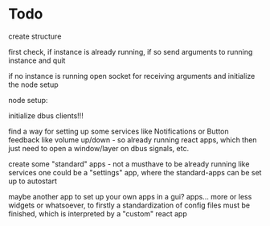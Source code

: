 # Todo
create structure

first check, if instance is already running, if so send arguments to running instance and quit

if no instance is running open socket for receiving arguments and initialize the node setup

node setup:

initialize dbus clients!!!

find a way for setting up some services like Notifications or Button feedback like volume up/down - so already running react apps, which then just need to open a window/layer on dbus signals, etc.

create some "standard" apps - not a musthave to be already running like services
one could be a "settings" app, where the standard-apps can be set up to autostart

maybe another app to set up your own apps in a gui?
apps... more or less widgets or whatsoever, to firstly a standardization of config files must be finished, which is interpreted by a "custom" react app
